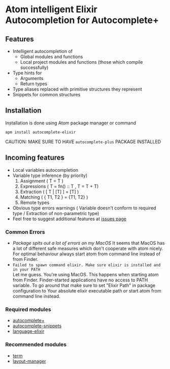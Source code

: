 # Atom intelligent Elixir Autocompletion for Autocomplete+

## Features
- Intelligent autocompletion of
  - Global modules and functions
  - Local project modules and functions (those which compile successfully)
- Type hints for
  - Arguments
  - Return types
- Type aliases replaced with primitive structures they represent
- Snippets for common structures

## Installation
Installation is done using Atom package manager or command

    apm install autocomplete-elixir

CAUTION: MAKE SURE TO HAVE `autocomplete-plus` PACKAGE INSTALLED


## Incoming features
- Local variables autocompletion
- Variable type inference (by priority)
  1. Assignment ( T = T )
  2. Expressions ( T = fn() :: T  , T = T + T)
  3. Extraction ( [ T | [T] ] = [T] )
  4. Matching ( { T1, T2 } = {T1, T2} )
  5. Remote types
- Obvious type errors warnings ( Variable doesn't conform to required type / Extraction of non-parametric type)
- Feel free to suggest additional features at [issues page](https://github.com/iraasta/autocomplete-elixir/issues)


### Common Errors
- *Package spits out a lot of errors on my MacOS*
  It seems that MacOS has a lot of different safe measures which don't cooperate with atom nicely.  
  For optimal behaviour always start atom from command line instead of from Finder.
- `Failed to spawn command elixir. Make sure elixir is installed and in your PATH`  
  Let me guess. You're using MacOS. This happens when starting atom from Finder.
  Finder-started applications have no access to PATH variable. To go around that make
  sure to set "Elixir Path" in package configuration to Your absolute elixir executable
  path or start atom from command line instead.


### Required modules
- [autocomplete+](https://atom.io/packages/autocomplete-plus)
- [autocomplete-snippets](https://atom.io/packages/autocomplete-snippets)
- [language-elixir](https://atom.io/packages/language-elixir)

### Recommended modules
- [term](https://atom.io/packages/term)
- [layout-manager](https://atom.io/packages/layout-manager)
